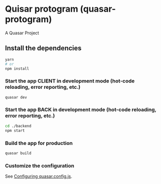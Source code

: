 # Quisar protogram (quasar-protogram)

A Quasar Project

## Install the dependencies
```bash
yarn
# or
npm install
```

### Start the app CLIENT in development mode (hot-code reloading, error reporting, etc.)
```bash
quasar dev
```

### Start the app BACK in development mode (hot-code reloading, error reporting, etc.)
```bash
cd ./backend
npm start
```


### Build the app for production
```bash
quasar build
```

### Customize the configuration
See [Configuring quasar.config.js](https://v2.quasar.dev/quasar-cli-webpack/quasar-config-js).
